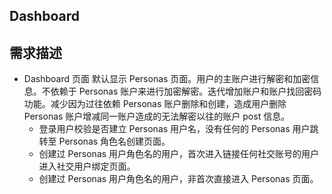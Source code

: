 ## Dashboard

## 需求描述

- Dashboard 页面 默认显示 Personas 页面。用户的主账户进行解密和加密信息。不依赖于 Personas 账户来进行加密解密。迭代增加账户和账户找回密码功能。减少因为过往依赖 Personas 账户删除和创建，造成用户删除 Personas 账户增减同一账户造成的无法解密以往的账户 post 信息。
  - 登录用户校验是否建立 Personas 用户名，没有任何的 Personas 用户跳转至 Personas 角色名创建页面。
  - 创建过 Personas 用户角色名的用户，首次进入链接任何社交账号的用户进入社交用户绑定页面。
  - 创建过 Personas 用户角色名的用户，非首次直接进入 Personas 页面。

